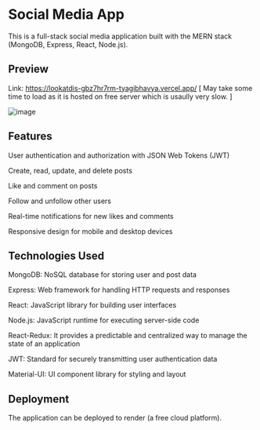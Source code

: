 # Social Media App
This is a full-stack social media application built with the MERN stack (MongoDB, Express, React, Node.js).

## Preview
Link: https://lookatdis-gbz7hr7rm-tyagibhavya.vercel.app/
[ May take some time to load as it is hosted on free server which is usaully very slow. ]

![image](https://user-images.githubusercontent.com/99269005/231383895-35ffbabf-0e89-46b0-aae5-594475742009.png)

## Features
User authentication and authorization with JSON Web Tokens (JWT)

Create, read, update, and delete posts

Like and comment on posts

Follow and unfollow other users

Real-time notifications for new likes and comments

Responsive design for mobile and desktop devices

## Technologies Used
MongoDB: NoSQL database for storing user and post data

Express: Web framework for handling HTTP requests and responses

React: JavaScript library for building user interfaces

Node.js: JavaScript runtime for executing server-side code

React-Redux:  It provides a predictable and centralized way to manage the state of an application

JWT: Standard for securely transmitting user authentication data

Material-UI: UI component library for styling and layout

## Deployment
The application can be deployed to render (a free cloud platform).
